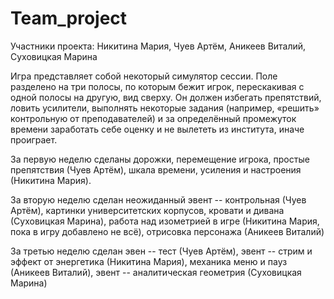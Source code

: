 # Team_project
Участники проекта: Никитина Мария, Чуев Артём, Аникеев Виталий, Суховицкая Марина

Игра представляет собой некоторый симулятор сессии. Поле разделено на три полосы, по которым бежит игрок, перескакивая с одной полосы на другую, вид сверху. Он должен избегать препятствий, ловить усилители, выполнять некоторые задания (например, «решить» контрольную от преподавателей) и за определённый промежуток времени заработать себе оценку и не вылететь из института, иначе проиграет.

За первую неделю сделаны дорожки, перемещение игрока, простые препятствия (Чуев Артём), шкала времени, усиления и настроения (Никитина Мария).

За вторую неделю сделан неожиданный эвент -- контрольная (Чуев Артём), картинки университетских корпусов, кровати и дивана (Суховицкая Марина), работа над изометрией в игре (Никитина Мария, пока в игру добавлено не всё), отрисовка персонажа (Аникеев Виталий)

За третью неделю сделан эвен -- тест (Чуев Артём), эвент -- стрим и эффект от энергетика (Никитина Мария), механика меню и пауз (Аникеев Виталий), эвент -- аналитическая геометрия (Суховицкая Марина)
